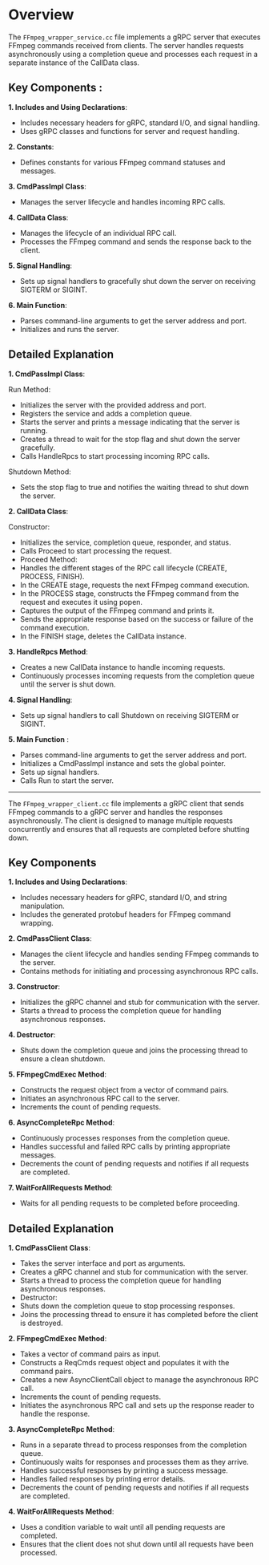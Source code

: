 # Overview
The `FFmpeg_wrapper_service.cc` file implements a gRPC server that executes FFmpeg commands received from clients. The server handles requests asynchronously using a completion queue and processes each request in a separate instance of the CallData class.

## Key Components : 

**1. Includes and Using Declarations**:
- Includes necessary headers for gRPC, standard I/O, and signal handling.
- Uses gRPC classes and functions for server and request handling.

**2. Constants**:

- Defines constants for various FFmpeg command statuses and messages.

**3. CmdPassImpl Class**:

- Manages the server lifecycle and handles incoming RPC calls.

**4. CallData Class**:

-  Manages the lifecycle of an individual RPC call.
- Processes the FFmpeg command and sends the response back to the client.

**5. Signal Handling**:

- Sets up signal handlers to gracefully shut down the server on receiving SIGTERM or SIGINT.

**6. Main Function**:

- Parses command-line arguments to get the server address and port.
- Initializes and runs the server.

## Detailed Explanation

**1. CmdPassImpl Class**:

Run Method:

- Initializes the server with the provided address and port.
- Registers the service and adds a completion queue.
- Starts the server and prints a message indicating that the server is running.
- Creates a thread to wait for the stop flag and shut down the server gracefully.
- Calls HandleRpcs to start processing incoming RPC calls.

Shutdown Method:

- Sets the stop flag to true and notifies the waiting thread to shut down the server.

**2. CallData Class**:

Constructor:

- Initializes the service, completion queue, responder, and status.
- Calls Proceed to start processing the request.
- Proceed Method:
- Handles the different stages of the RPC call lifecycle (CREATE, PROCESS, FINISH).
- In the CREATE stage, requests the next FFmpeg command execution.
- In the PROCESS stage, constructs the FFmpeg command from the request and executes it using popen.
- Captures the output of the FFmpeg command and prints it.
- Sends the appropriate response based on the success or failure of the command execution.
- In the FINISH stage, deletes the CallData instance.

**3. HandleRpcs Method**:

- Creates a new CallData instance to handle incoming requests.
- Continuously processes incoming requests from the completion queue until the server is shut down.

**4. Signal Handling**:

- Sets up signal handlers to call Shutdown on receiving SIGTERM or SIGINT.

**5. Main Function** :

- Parses command-line arguments to get the server address and port.
- Initializes a CmdPassImpl instance and sets the global pointer.
- Sets up signal handlers.
- Calls Run to start the server.

--------------------------------------------------------------------------------------------------------------------

The `FFmpeg_wrapper_client.cc` file implements a gRPC client that sends FFmpeg commands to a gRPC server and handles the responses asynchronously. The client is designed to manage multiple requests concurrently and ensures that all requests are completed before shutting down.

## Key Components
**1. Includes and Using Declarations**:

- Includes necessary headers for gRPC, standard I/O, and string manipulation.
- Includes the generated protobuf headers for FFmpeg command wrapping.

**2. CmdPassClient Class**:

- Manages the client lifecycle and handles sending FFmpeg commands to the server.
- Contains methods for initiating and processing asynchronous RPC calls.

**3. Constructor**:

- Initializes the gRPC channel and stub for communication with the server.
- Starts a thread to process the completion queue for handling asynchronous responses.

**4. Destructor**:

- Shuts down the completion queue and joins the processing thread to ensure a clean shutdown.

**5. FFmpegCmdExec Method**:

- Constructs the request object from a vector of command pairs.
- Initiates an asynchronous RPC call to the server.
- Increments the count of pending requests.

**6. AsyncCompleteRpc Method**:

- Continuously processes responses from the completion queue.
- Handles successful and failed RPC calls by printing appropriate messages.
- Decrements the count of pending requests and notifies if all requests are completed.

**7. WaitForAllRequests Method**:

- Waits for all pending requests to be completed before proceeding.

## Detailed Explanation

**1. CmdPassClient Class**:

- Takes the server interface and port as arguments.
- Creates a gRPC channel and stub for communication with the server.
- Starts a thread to process the completion queue for handling asynchronous responses.
- Destructor:
- Shuts down the completion queue to stop processing responses.
- Joins the processing thread to ensure it has completed before the client is destroyed.

**2. FFmpegCmdExec Method**:

- Takes a vector of command pairs as input.
- Constructs a ReqCmds request object and populates it with the command pairs.
- Creates a new AsyncClientCall object to manage the asynchronous RPC call.
- Increments the count of pending requests.
- Initiates the asynchronous RPC call and sets up the response reader to handle the response.

**3. AsyncCompleteRpc Method**:

- Runs in a separate thread to process responses from the completion queue.
- Continuously waits for responses and processes them as they arrive.
- Handles successful responses by printing a success message.
- Handles failed responses by printing error details.
- Decrements the count of pending requests and notifies if all requests are completed.

**4. WaitForAllRequests Method**:

- Uses a condition variable to wait until all pending requests are completed.
- Ensures that the client does not shut down until all requests have been processed.
